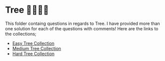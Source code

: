# Tree 🌳🌲🌵🌴

This folder containg questions in regards to Tree. 
I have provided more than one solution for each of the questions with comments! 
Here are the links to the collections;

- [Easy Tree Collection](https://leetcode.com/explore/interview/card/top-interview-questions-easy/94/trees/)
- [Medium Tree Collection](https://leetcode.com/explore/interview/card/top-interview-questions-medium/108/trees/)
- [Hard Tree Collection](https://leetcode.com/explore/interview/card/top-interview-questions-hard/118/trees/)
